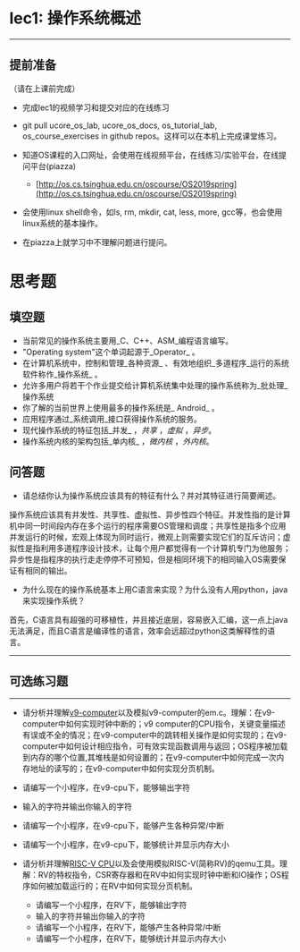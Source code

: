 # lec1: 操作系统概述

---

## **提前准备**

（请在上课前完成）

* 完成lec1的视频学习和提交对应的在线练习
* git pull ucore\_os\_lab, ucore\_os\_docs, os\_tutorial\_lab, os\_course\_exercises in github repos。这样可以在本机上完成课堂练习。
* 知道OS课程的入口网址，会使用在线视频平台，在线练习/实验平台，在线提问平台\(piazza\)
  * [http://os.cs.tsinghua.edu.cn/oscourse/OS2019spring](http://os.cs.tsinghua.edu.cn/oscourse/OS2019spring)


* 会使用linux shell命令，如ls, rm, mkdir, cat, less, more, gcc等，也会使用linux系统的基本操作。
* 在piazza上就学习中不理解问题进行提问。



# 思考题

## 填空题

* 当前常见的操作系统主要用_C、C++、ASM_编程语言编写。
* "Operating system"这个单词起源于_Operator_ 。
* 在计算机系统中，控制和管理_各种资源_ 、有效地组织_多道程序_运行的系统软件称作_操作系统_ 。
* 允许多用户将若干个作业提交给计算机系统集中处理的操作系统称为_批处理_操作系统
* 你了解的当前世界上使用最多的操作系统是_ Android_ 。
* 应用程序通过_系统调用_接口获得操作系统的服务。
* 现代操作系统的特征包括_并发_ ，_共享_ ，_虚拟_ ，_异步_。
* 操作系统内核的架构包括_单内核_ ，_微内核_ ，_外内核_。


## 问答题

- 请总结你认为操作系统应该具有的特征有什么？并对其特征进行简要阐述。

操作系统应该具有并发性、共享性、虚拟性、异步性四个特征。并发性指的是计算机中同一时间段内存在多个运行的程序需要OS管理和调度；共享性是指多个应用并发运行的时候，宏观上体现为同时运行，微观上则需要实现它们的互斥访问；虚拟性是指利用多道程序设计技术，让每个用户都觉得有一个计算机专门为他服务；异步性是指程序的执行走走停停不可预知，但是相同环境下的相同输入OS需要保证有相同的输出。

- 为什么现在的操作系统基本上用C语言来实现？为什么没有人用python，java来实现操作系统？

首先，C语言具有超强的可移植性，并且接近底层，容易嵌入汇编，这一点上java无法满足，而且C语言是编译性的语言，效率会远超过python这类解释性的语言。

---

## 可选练习题

---

- 请分析并理解[v9\-computer](https://github.com/chyyuu/os_tutorial_lab/blob/master/v9_computer/docs/v9_computer.md)以及模拟v9\-computer的em.c。理解：在v9\-computer中如何实现时钟中断的；v9 computer的CPU指令，关键变量描述有误或不全的情况；在v9\-computer中的跳转相关操作是如何实现的；在v9\-computer中如何设计相应指令，可有效实现函数调用与返回；OS程序被加载到内存的哪个位置,其堆栈是如何设置的；在v9\-computer中如何完成一次内存地址的读写的；在v9\-computer中如何实现分页机制。


- 请编写一个小程序，在v9-cpu下，能够输出字符


- 输入的字符并输出你输入的字符


- 请编写一个小程序，在v9-cpu下，能够产生各种异常/中断


- 请编写一个小程序，在v9-cpu下，能够统计并显示内存大小



- 请分析并理解[RISC-V CPU](http://www.riscvbook.com/chinese/)以及会使用模拟RISC\-V(简称RV)的qemu工具。理解：RV的特权指令，CSR寄存器和在RV中如何实现时钟中断和IO操作；OS程序如何被加载运行的；在RV中如何实现分页机制。
  - 请编写一个小程序，在RV下，能够输出字符
  - 输入的字符并输出你输入的字符
  - 请编写一个小程序，在RV下，能够产生各种异常/中断
  - 请编写一个小程序，在RV下，能够统计并显示内存大小
